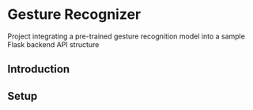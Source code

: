 # Gesture Recognizer
Project integrating a pre-trained gesture recognition model into a sample Flask backend API structure

## Introduction

## Setup
